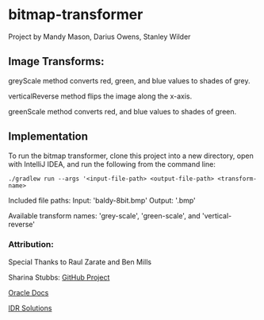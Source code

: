 # bitmap-transformer

Project by Mandy Mason, Darius Owens, Stanley Wilder

## Image Transforms:

greyScale method converts red, green, and blue values to shades of grey.

verticalReverse method flips the image along the x-axis.

greenScale method converts red, and blue values to shades of green.

## Implementation

To run the bitmap transformer, clone this project into a new directory, open with 
IntelliJ IDEA, and run the following from the command line:

`./gradlew run --args '<input-file-path> <output-file-path> <transform-name>`

Included file paths:
Input: 'baldy-8bit.bmp'
Output: '<any-file>.bmp'

Available transform names:
'grey-scale', 'green-scale', and 'vertical-reverse'

### Attribution: 

Special Thanks to Raul Zarate and Ben Mills

Sharina Stubbs:
[GitHub Project](https://github.com/SharinaS/bitmap-transformer/blob/master/src/main/java/bitmap/transformer/BitMap.java)

[Oracle Docs](https://docs.oracle.com/javase/tutorial/2d/images/loadimage.html)

[IDR Solutions](https://blog.idrsolutions.com/2018/08/how-to-write-bmp-images-in-java/)

